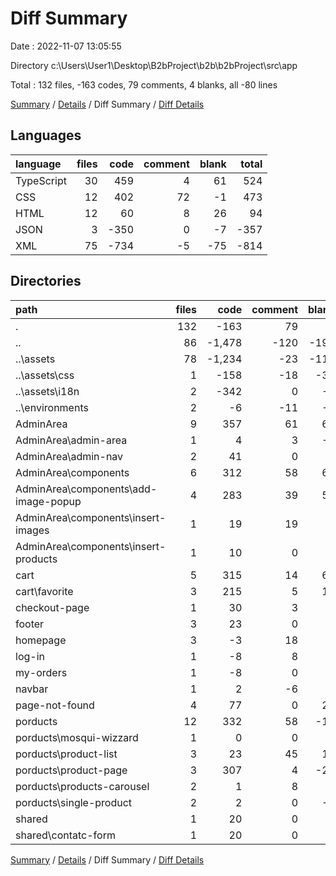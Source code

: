 # Diff Summary

Date : 2022-11-07 13:05:55

Directory c:\\Users\\User1\\Desktop\\B2bProject\\b2b\\b2bProject\\src\\app

Total : 132 files,  -163 codes, 79 comments, 4 blanks, all -80 lines

[Summary](results.md) / [Details](details.md) / Diff Summary / [Diff Details](diff-details.md)

## Languages
| language | files | code | comment | blank | total |
| :--- | ---: | ---: | ---: | ---: | ---: |
| TypeScript | 30 | 459 | 4 | 61 | 524 |
| CSS | 12 | 402 | 72 | -1 | 473 |
| HTML | 12 | 60 | 8 | 26 | 94 |
| JSON | 3 | -350 | 0 | -7 | -357 |
| XML | 75 | -734 | -5 | -75 | -814 |

## Directories
| path | files | code | comment | blank | total |
| :--- | ---: | ---: | ---: | ---: | ---: |
| . | 132 | -163 | 79 | 4 | -80 |
| .. | 86 | -1,478 | -120 | -194 | -1,792 |
| ..\\assets | 78 | -1,234 | -23 | -112 | -1,369 |
| ..\\assets\\css | 1 | -158 | -18 | -31 | -207 |
| ..\\assets\\i18n | 2 | -342 | 0 | -6 | -348 |
| ..\\environments | 2 | -6 | -11 | -4 | -21 |
| AdminArea | 9 | 357 | 61 | 62 | 480 |
| AdminArea\\admin-area | 1 | 4 | 3 | -5 | 2 |
| AdminArea\\admin-nav | 2 | 41 | 0 | 7 | 48 |
| AdminArea\\components | 6 | 312 | 58 | 60 | 430 |
| AdminArea\\components\\add-image-popup | 4 | 283 | 39 | 57 | 379 |
| AdminArea\\components\\insert-images | 1 | 19 | 19 | 3 | 41 |
| AdminArea\\components\\insert-products | 1 | 10 | 0 | 0 | 10 |
| cart | 5 | 315 | 14 | 64 | 393 |
| cart\\favorite | 3 | 215 | 5 | 18 | 238 |
| checkout-page | 1 | 30 | 3 | 7 | 40 |
| footer | 3 | 23 | 0 | 1 | 24 |
| homepage | 3 | -3 | 18 | 9 | 24 |
| log-in | 1 | -8 | 8 | 1 | 1 |
| my-orders | 1 | -8 | 0 | 1 | -7 |
| navbar | 1 | 2 | -6 | 0 | -4 |
| page-not-found | 4 | 77 | 0 | 21 | 98 |
| porducts | 12 | 332 | 58 | -13 | 377 |
| porducts\\mosqui-wizzard | 1 | 0 | 0 | 2 | 2 |
| porducts\\product-list | 3 | 23 | 45 | 14 | 82 |
| porducts\\product-page | 3 | 307 | 4 | -28 | 283 |
| porducts\\products-carousel | 2 | 1 | 8 | 0 | 9 |
| porducts\\single-product | 2 | 2 | 0 | -1 | 1 |
| shared | 1 | 20 | 0 | 4 | 24 |
| shared\\contatc-form | 1 | 20 | 0 | 4 | 24 |

[Summary](results.md) / [Details](details.md) / Diff Summary / [Diff Details](diff-details.md)